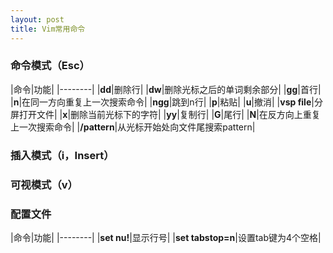 ```yaml
---
layout: post
title: Vim常用命令
---
```


### 命令模式（**Esc**）

|命令|功能|
|--------|
|**dd**|删除行|
|**dw**|删除光标之后的单词剩余部分|
|**gg**|首行|
|**n**|在同一方向重复上一次搜索命令|
|**ngg**|跳到n行|
|**p**|粘贴|
|**u**|撤消|
|**vsp file**|分屏打开文件|
|**x**|删除当前光标下的字符|
|**yy**|复制行|
|**G**|尾行|
|**N**|在反方向上重复上一次搜索命令|
|**/pattern**|从光标开始处向文件尾搜索pattern|

### 插入模式（**i**，**Insert**）

### 可视模式（**v**）

### 配置文件

|命令|功能|
|--------|
|**set nu!**|显示行号|
|**set tabstop=n**|设置tab键为4个空格|
